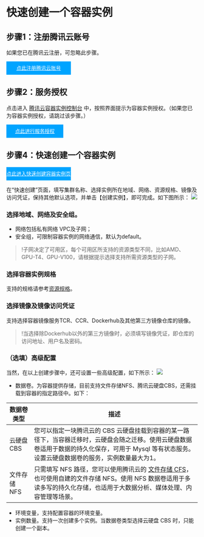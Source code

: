 # 快速创建一个容器实例
## 步骤1：注册腾讯云账号
如果您已在腾讯云注册，可忽略此步骤。
<div style="background-color:#00A4FF; width: 170px; height: 35px; line-height:35px; text-align:center;"><a href="https://cloud.tencent.com/register?s_url=https%3A%2F%2Fcloud.tencent.com%2F" target="_blank"  style="color: white; font-size:13px;">点此注册腾讯云账号</a></div>

## 步骤2：服务授权
点击进入 [腾讯云容器实例控制台]() 中，按照界面提示为容器实例授权。（如果您已为容器实例授权，请跳过该步骤。）

<div style="background-color:#00A4FF; width: 150px; height: 35px; line-height:35px; text-align:center;"><a href="https://console.cloud.tencent.com/tke2/cluster?rid=1" target="_blank"  style="color: white; font-size:13px;">点此进行服务授权</a></div>


## 步骤4：快速创建一个容器实例

<div style="background-color:#00A4FF; width: 170px; height: 35px; line-height:35px; text-align:center;"><a href="https://console.cloud.tencent.com/tke2/cluster/create?rid=1" target="_blank"  style="color: white; font-size:13px;">点此进入快速创建容器实例页面</a></div>


在“快速创建”页面，填写集群名称、选择实例所在地域、网络、资源规格、镜像及访问凭证，保持其他默认选项，并单击【创建实例】，即可完成。如下图所示：
![](https://main.qcloudimg.com/raw/5571711c84d0488fa28a1e68e708929e.png)

### 选择地域、网络及安全组。
- 网络包括私有网络 VPC及子网；
- 安全组，可限制容器实例的网络通信，默认为default。

>!子网决定了可用区，每个可用区所支持的资源类型不同，比如AMD、GPU-T4、GPU-V100，请根据提示选择支持所需资源类型的子网。

### 选择容器实例规格
支持的规格请参考[资源规格](https://cloud.tencent.com/document/product/457/39808)。

### 选择镜像及镜像访问凭证
支持选择容器镜像服务TCR、CCR、Dockerhub及其他第三方镜像仓库的镜像。

>!当选择除Dockerhub以外的第三方镜像时，必须填写镜像凭证，即仓库的访问地址、用户名及密码。

### （选填）高级配置
当然，在以上创建步骤中，还可设置一些高级配置，如下所示：
![](https://main.qcloudimg.com/raw/29ef0cea3a18bd243ea026e136db79f2.png)
- 数据卷。为容器提供存储，目前支持文件存储NFS、腾讯云硬盘CBS，还需挂载到容器的指定路径中。如下：

数据卷类型|描述
----|----
云硬盘 CBS|您可以指定一块腾讯云的 CBS 云硬盘挂载到容器的某一路径下，当容器迁移时，云硬盘会随之迁移。使用云硬盘数据卷适用于数据的持久化保存，可用于 Mysql 等有状态服务。设置云硬盘数据卷的服务，实例数量最大为1。
文件存储 NFS|只需填写 NFS 路径，您可以使用腾讯云的 [文件存储 CFS](https://cloud.tencent.com/document/product/582/9127)，也可使用自建的文件存储 NFS。使用 NFS 数据卷适用于多读多写的持久化存储，也适用于大数据分析、媒体处理、内容管理等场景。

- 环境变量，支持配置容器的环境变量。
- 实例数量。支持一次创建多个实例。当数据卷类型选择云硬盘 CBS 时，只能创建一个副本。
